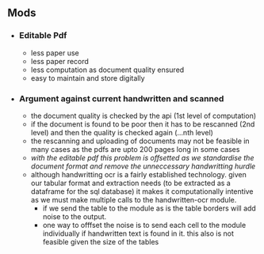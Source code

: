 ## Mods

-   ### Editable Pdf

    -   less paper use
    -   less paper record
    -   less computation as document quality ensured
    -   easy to maintain and store digitally

-   ### Argument against current handwritten and scanned
    -   the document quality is checked by the api (1st level of computation)
    -   if the document is found to be poor then it has to be rescanned (2nd level) and then the quality is checked again (...nth level)
    -   the rescanning and uploading of documents may not be feasible in many cases as the pdfs are upto 200 pages long in some cases
    -   _with the editable pdf this problem is offsetted as we standardise the document format and remove the unneccessary handwritting hurdle_
    -   although handwritting ocr is a fairly established technology. given our tabular format and extraction needs (to be extracted as a dataframe for the sql database) it makes it computationally intentive as we must make multiple calls to the handwritten-ocr module.
        -   if we send the table to the module as is the table borders will add noise to the output.
        -   one way to offfset the noise is to send each cell to the module individually if handwritten text is found in it. this also is not feasible given the size of the tables
